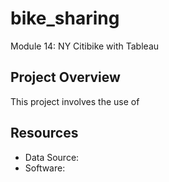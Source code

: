 # bike_sharing
Module 14: NY Citibike with Tableau

## Project Overview
This project involves the use of 

## Resources
- Data Source:
- Software:

